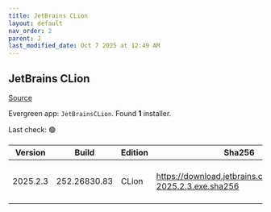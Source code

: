 ```yaml
---
title: JetBrains CLion
layout: default
nav_order: 2
parent: J
last_modified_date: Oct 7 2025 at 12:49 AM
---
```


## JetBrains CLion

[Source](https://www.jetbrains.com/clion)

Evergreen app: `JetBrainsCLion`. Found **1** installer.

Last check: 🟢

| Version  | Build        | Edition | Sha256                                                       | Date      | Size       | Type | URI                                                                                                            |
| -------- | ------------ | ------- | ------------------------------------------------------------ | --------- | ---------- | ---- | -------------------------------------------------------------------------------------------------------------- |
| 2025.2.3 | 252.26830.83 | CLion   | https://download.jetbrains.com/cpp/CLion-2025.2.3.exe.sha256 | 2/10/2025 | 1809734000 | exe  | [https://download.jetbrains.com/cpp/CLion-2025.2.3.exe](https://download.jetbrains.com/cpp/CLion-2025.2.3.exe) |
